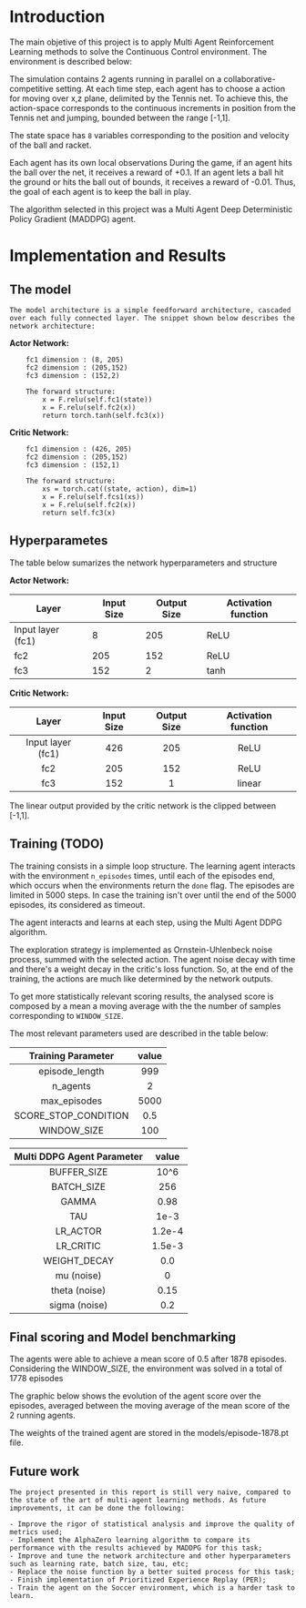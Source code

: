 # Introduction

The main objetive of this project is to apply Multi Agent Reinforcement Learning methods to solve the Continuous Control environment. 
The environment is described below:

The simulation contains 2 agents running in parallel on a collaborative-competitive setting.  At each time step, each agent has to choose a action for moving over x,z plane, delimited by the Tennis net. To achieve this, the action-space corresponds to the continuous increments in position from the Tennis net and jumping, bounded between the range [-1,1].


The state space has `8` variables corresponding to the position and velocity of the ball and racket.


Each agent has its own local observations
During the game, if an agent hits the ball over the net, it receives a reward of +0.1. If an agent lets a ball hit the ground or hits the ball out of bounds, it receives a reward of -0.01. Thus, the goal of each agent is to keep the ball in play.

The algorithm selected in this project was a Multi Agent Deep Deterministic Policy Gradient (MADDPG) agent.

# Implementation and Results

## The model

    The model architecture is a simple feedforward architecture, cascaded  over each fully connected layer. The snippet shown below describes the network architecture:

**Actor Network:**
```
    fc1 dimension : (8, 205)
    fc2 dimension : (205,152)
    fc3 dimension : (152,2)

    The forward structure:
        x = F.relu(self.fc1(state))
        x = F.relu(self.fc2(x))
        return torch.tanh(self.fc3(x))
```

**Critic Network:**
```
    fc1 dimension : (426, 205)
    fc2 dimension : (205,152)
    fc3 dimension : (152,1)

    The forward structure:
        xs = torch.cat((state, action), dim=1)
        x = F.relu(self.fcs1(xs))
        x = F.relu(self.fc2(x))
        return self.fc3(x)
```

##  Hyperparametes 
 
 The table below sumarizes the network hyperparameters and structure

**Actor Network:**

| Layer             | Input Size | Output Size | Activation function |
|-------------------|------------|-------------|---------------------|
| Input layer (fc1) |      8     |     205     |         ReLU        |
|        fc2        |     205    |     152     |         ReLU        |
|        fc3        |     152    |      2      |         tanh        |

**Critic Network:**

|     **Layer**     | **Input Size** | **Output Size** | **Activation function** |
|:-----------------:|:--------------:|:---------------:|:-----------------------:|
| Input layer (fc1) |       426      |       205       |        ReLU       |
|        fc2        |       205      |       152       |        ReLU       |
|        fc3        |       152      |        1       |           linear          |

The linear output provided by the critic network is the clipped between [-1,1].

## Training  (TODO)

The training consists in a  simple loop structure. The learning agent interacts with the environment `n_episodes` times, until each of the episodes end, which occurs when the environments return the `done` flag. The episodes are limited in 5000 steps. In case the training isn't over until the end of the 5000 episodes, its considered as timeout.

The agent interacts and learns at each step, using the  Multi Agent DDPG  algorithm.

The exploration strategy is implemented as Ornstein-Uhlenbeck noise process, summed with the selected action. The agent noise  decay with time and there's a weight decay in the critic's loss function. So, at the end of the training, the actions are much like determined by the network outputs.

To get more statistically relevant scoring results, the analysed score is composed by a mean a moving average with the the number of samples corresponding to `WINDOW_SIZE`.

The most relevant parameters used are described in the table below:

| **Training Parameter** | **value** |
|:----------------------:|:---------:|
|    episode_length      |    999    |
|       n_agents         |     2     |
|      max_episodes      |    5000   |
|  SCORE_STOP_CONDITION  |     0.5   |
|       WINDOW_SIZE      |    100    |

| **Multi DDPG Agent Parameter** | **value** |
|:------------------------:|:---------:|
|        BUFFER_SIZE       |    10^6   |
|        BATCH_SIZE        |    256    |
|           GAMMA          |    0.98   |
|            TAU           |    1e-3   |
|         LR_ACTOR         |   1.2e-4  |
|         LR_CRITIC        |   1.5e-3  |
|       WEIGHT_DECAY       |    0.0    |
|        mu (noise)        |     0     |
|       theta (noise)      |    0.15   |
|       sigma (noise)      |    0.2    |


## Final scoring and Model benchmarking

The agents were able to achieve a mean score of 0.5 after 1878 episodes. Considering the WINDOW_SIZE, the environment was solved in a total of 1778 episodes

The graphic below shows the evolution of the agent score over the episodes, averaged between the moving average of the mean score of the 2 running agents.

<p align="center">
<object data="docs/average_scores_result.png" width="300" height="300"> </object>
</p>

The weights of the trained agent are stored in the models/episode-1878.pt file.

## Future work

    The project presented in this report is still very naive, compared to the state of the art of multi-agent learning methods. As future improvements, it can be done the following:

    - Improve the rigor of statistical analysis and improve the quality of metrics used;
    - Implement the AlphaZero learning algorithm to compare its performance with the results achieved by MADDPG for this task;
    - Improve and tune the network architecture and other hyperparameters such as learning rate, batch size, tau, etc;
    - Replace the noise function by a better suited process for this task;
    - Finish implementation of Prioritized Experience Replay (PER);
    - Train the agent on the Soccer environment, which is a harder task to learn.